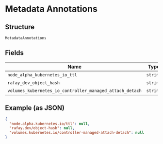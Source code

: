 
# Metadata Annotations

## Structure

`MetadataAnnotations`

## Fields

| Name | Type | Tags | Description |
|  --- | --- | --- | --- |
| `node_alpha_kubernetes_io_ttl` | `string` | Optional | - |
| `rafay_dev_object_hash` | `string` | Optional | - |
| `volumes_kubernetes_io_controller_managed_attach_detach` | `string` | Optional | - |

## Example (as JSON)

```json
{
  "node.alpha.kubernetes.io/ttl": null,
  "rafay.dev/object-hash": null,
  "volumes.kubernetes.io/controller-managed-attach-detach": null
}
```

